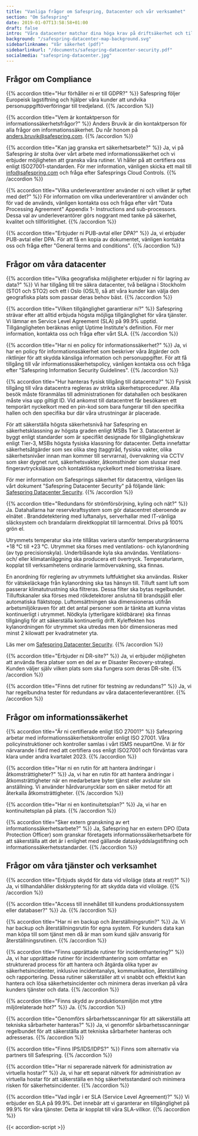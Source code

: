 ```yaml
---
title: "Vanliga frågor om Safespring, Datacenter och vår verksamhet"
section: "Om Safespring"
date: 2019-01-07T13:58:58+01:00
draft: false
intro: "Våra datacenter matchar dina höga krav på driftsäkerhet och tillgänglighet. Du får dessutom en klimatsmart lösning eftersom våra datacenter drivs till 100 procent med el från förnyelsebara energikällor."
background: "/safespring-datacenter-map-background.svg"
sidebarlinkname: "Vår säkerhet (pdf)"
sidebarlinkurl: "/documents/safespring-datacenter-security.pdf"
socialmedia: "safespring-datacenter.jpg"
---
```


## Frågor om Compliance

{{% accordion title="Hur förhåller ni er till GDPR?" %}}
Safespring följer Europeisk lagstiftning och hjälper våra kunder att undvika personuppgiftöverföringar till tredjeland.
{{% /accordion %}}

{{% accordion title="Vem är kontaktperson för informationssäkerhetsfrågor?" %}}
Anders Bruvik är din kontaktperson för alla frågor om informationssäkerhet. Du når honom på anders.bruvik@safespring.com.
{{% /accordion %}}

{{% accordion title="Kan jag granska ert säkerhetsarbete?" %}}
Ja, vi på Safespring är stolta över vårt arbete med informationssäkerhet och vi erbjuder möjligheten att granska våra rutiner. Vi håller på att certifiera oss enligt ISO27001-standarden. För mer information, vänligen skicka ett mail till info@safespring.com och fråga efter Safesprings Cloud Controls.
{{% /accordion %}}

{{% accordion title="Vilka underleverantörer använder ni och vilket är syftet med det?" %}}
För information om vilka underleverantörer vi använder och för vad de används, vänligen kontakta oss och fråga efter vårt "Data Processing Agreement" Appendix 1- Instructions and sub-processors. Dessa val av underleverantörer görs noggrant med tanke på säkerhet, kvalitet och tillförlitlighet.
{{% /accordion %}}

{{% accordion title="Erbjuder ni PUB-avtal eller DPA?" %}}
Ja, vi erbjuder PUB-avtal eller DPA. För att få en kopia av dokumentet, vänligen kontakta oss och fråga efter "General terms and conditions".
{{% /accordion %}}

## Frågor om våra datacenter

{{% accordion title="Vilka geografiska möjligheter erbjuder ni för lagring av data?" %}}
Vi har tillgång till tre säkra datacenter, två belägna i Stockholm (STO1 och STO2) och ett i Oslo (OSL1), så att våra kunder kan välja den geografiska plats som passar deras behov bäst.
{{% /accordion %}}

{{% accordion title="Vilken tillgänglighet garantierar ni?" %}}
Safespring strävar efter att alltid erbjuda högsta möjliga tillgänglighet för våra tjänster. Vi lämnar en Service Level Agreement (SLA) på 99.9% upptid. Tillgängligheten beräknas enligt Uptime Institute's definition. För mer information, kontakta oss och fråga efter vårt SLA.
{{% /accordion %}}

{{% accordion title="Har ni en policy för informationssäkerhet?" %}}
Ja, vi har en policy för informationssäkerhet som beskriver våra åtgärder och riktlinjer för att skydda känsliga information och personuppgifter. För att få tillgång till vår informationssäkerhetspolicy, vänligen kontakta oss och fråga efter "Safespring Information Security Guidelines".
{{% /accordion %}}

{{% accordion title="Hur hanteras fysisk tillgång till datacentra?" %}}
Fysisk tillgång till våra datacentra regleras av strikta säkerhetsprocedurer. Alla besök måste föranmälas till administrationen för datahallen och besökaren måste visa upp giltigt ID. Vid ankomst till datacentret får besökaren ett temporärt nyckelkort med en pin-kod som bara fungerar till den specifika hallen och den specifika bur där våra utrustningar är placerade.

För att säkerställa högsta säkerhetsnivå har Safespring en säkerhetsklassning av högsta graden enligt MSBs Tier 3. Datacentret är byggt enligt standarder som är specifikt designade för tillgänglighetskrav enligt Tier-3, MSBs högsta fysiska klassning för datacenter. Detta innefattar säkerhetsåtgärder som sex olika steg (taggtråd, fysiska vakter, olika säkerhetsnivåer innan man kommer till servrarna), övervakning via CCTV som sker dygnet runt, säkerhetsvakter, åtkomsthinder som slussar med fingeravtrycksläsare och kontaktlösa nyckelkort med biometriska läsare.

För mer information om Safesprings säkerhet för datacentra, vänligen läs vårt dokument "Safespring Datacenter Security" på följande länk: [Safespring Datacenter Security](/documents/safespring-datacenter-security.pdf).
{{% /accordion %}}

{{% accordion title="Redundans för strömförsörjning, kyling och nät?" %}}
Ja. Datahallarna har reservkraftsystem som gör datacentret oberoende av elnätet . Branddetektering med luftanalys, serverhallar med IT-vänliga släcksystem och brandalarm direktkopplat till larmcentral. Drivs på 100% grön el. 

Utrymmets temperatur ska inte tillåtas variera utanför temperaturgränserna +18 °C till +23 °C. Utrymmet ska förses med ventilations- och kylanordning (av typ precisionskyla). Underblåsande kyla ska användas. Ventilations- och/ eller klimatanläggning ska producera ett övertryck. Temperaturlarm, kopplat till verksamhetens ordinarie larmövervakning, ska finnas. 

En anordning för reglering av utrymmets luftfuktighet ska användas. Risker för vätskeläckage från kylanordning ska tas hänsyn till. Tilluft samt luft som passerar klimatutrustning ska filtreras. Dessa filter ska bytas regelbundet. Tilluftskanaler ska förses med rökdetektorer anslutna till brandspjäll eller automatiska fläktstopp. Luftomsättningen ska dimensioneras utifrån arbetsmiljökraven för att det antal personer som är tänkta att kunna vistas kontinuerligt i utrymmet. Nödkyla (ytterligare köldbärare) ska finnas tillgänglig för att säkerställa kontinuerlig drift. Kyleffekten hos kylanordningen för utrymmet ska utredas men bör dimensioneras med minst 2 kilowatt per kvadratmeter yta. 

Läs mer om [Safespring Datacenter Security](/documents/safespring-datacenter-security.pdf).
{{% /accordion %}}

{{% accordion title="Erbjuder ni DR-site?" %}}
Ja, vi erbjuder möjligheten att använda flera platser som en del av er Disaster Recovery-strategi. Kunden väljer själv vilken plats som ska fungera som deras DR-site.
{{% /accordion %}}

{{% accordion title="Finns det rutiner för testning av redundans?" %}}
Ja, vi har regelbundna tester för redundans av våra datacenterleverantörer.
{{% /accordion %}}

## Frågor om informationssäkerhet

{{% accordion title="Är ni certifierade enligt ISO 27001?" %}}
Safespring arbetar med informationssäkerhetskontroller enligt ISO 27001. Våra policyinstruktioner och kontroller samlas i vårt ISMS neupartOne. Vi är för närvarande i färd med att certifiera oss enligt ISO27001 och förväntas vara klara under andra kvartalet 2023.
{{% /accordion %}}

{{% accordion title="Har ni en rutin för att hantera ändringar i åtkomsträttigheter?" %}}
Ja, vi har en rutin för att hantera ändringar i åtkomsträttigheter när en medarbetare byter tjänst eller avslutar sin anställning. Vi använder hårdvarunycklar som en säker metod för att återkalla åtkomsträttigheter.
{{% /accordion %}}

{{% accordion title="Har ni en kontinuitetsplan?" %}}
Ja, vi har en kontinuitetsplan på plats.
{{% /accordion %}}

{{% accordion title="Sker extern granskning av ert informationssäkerhetsarbete?" %}}
Ja, Safespring har en extern DPO (Data Protection Officer) som granskar företagets informationssäkerhetsarbete för att säkerställa att det är i enlighet med gällande dataskyddslagstiftning och informationssäkerhetsstandarder.
{{% /accordion %}}

## Frågor om våra tjänster och verksamhet

{{% accordion title="Erbjuds skydd för data vid viloläge (data at rest)?" %}}
Ja, vi tillhandahåller diskkryptering för att skydda data vid viloläge.
{{% /accordion %}}

{{% accordion title="Access till innehållet till kundens produktionssystem eller databaser?" %}}
Ja.
{{% /accordion %}}

{{% accordion title="Har ni en backup och återställningsrutin?" %}}
Ja. Vi har backup och återställningsrutin för egna system. För kunders data kan man köpa till som tjänst men då är man som kund själv ansvarig för återställningsrutinen.
{{% /accordion %}}

{{% accordion title="Finns upprättade rutiner för incidenthantering?" %}}
Ja, vi har upprättade rutiner för incidenthantering som omfattar en strukturerad process för att hantera och åtgärda olika typer av säkerhetsincidenter, inklusive incidentanalys, kommunikation, återställning och rapportering. Dessa rutiner säkerställer att vi snabbt och effektivt kan hantera och lösa säkerhetsincidenter och minimera deras inverkan på våra kunders tjänster och data.
{{% /accordion %}}

{{% accordion title="Finns skydd av produktionsmiljön mot yttre miljörelaterade hot?" %}}
Ja.
{{% /accordion %}}

{{% accordion title="Genomförs sårbarhetsscanningar för att säkerställa att tekniska sårbarheter hanteras?" %}}
Ja, vi genomför sårbarhetsscanningar regelbundet för att säkerställa att tekniska sårbarheter hanteras och adresseras.
{{% /accordion %}}

{{% accordion title="Finns IPS/IDS/IDPS?" %}}
Finns som alternativ via partners till Safespring.
{{% /accordion %}}

{{% accordion title="Har ni separerade nätverk för administration av virtuella hostar?" %}}
Ja, vi har ett separat nätverk för administration av virtuella hostar för att säkerställa en hög säkerhetsstandard och minimera risken för säkerhetsincidenter.
{{% /accordion %}}

{{% accordion title="Vad ingår i er SLA (Service Level Agreement)?" %}}
Vi erbjuder en SLA på 99.9%. Det innebär att vi garanterar en tillgänglighet på 99.9% för våra tjänster. Detta är kopplat till våra SLA-villkor.
{{% /accordion %}}

{{< accordion-script >}}